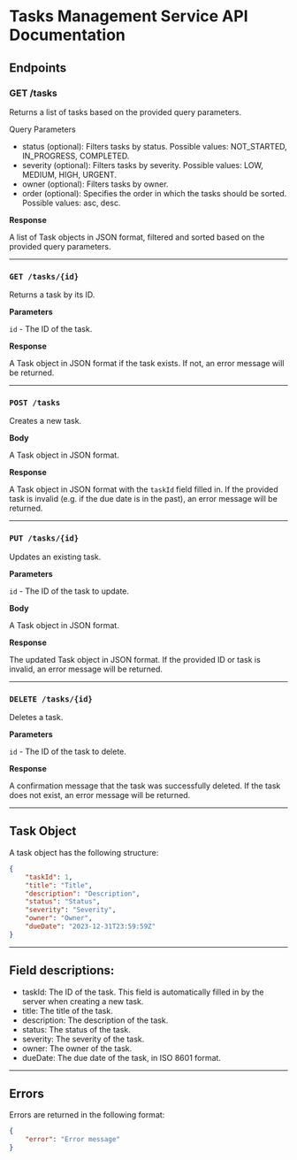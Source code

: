 # Tasks Management Service API Documentation

## Endpoints

### GET /tasks
Returns a list of tasks based on the provided query parameters.

Query Parameters

- status (optional): Filters tasks by status. Possible values: NOT_STARTED, IN_PROGRESS, COMPLETED.
- severity (optional): Filters tasks by severity. Possible values: LOW, MEDIUM, HIGH, URGENT.
- owner (optional): Filters tasks by owner.
- order (optional): Specifies the order in which the tasks should be sorted. Possible values: asc, desc.

**Response**

A list of Task objects in JSON format, filtered and sorted based on the provided query parameters.

---

### `GET /tasks/{id}`

Returns a task by its ID.

**Parameters**

`id` - The ID of the task.

**Response**

A Task object in JSON format if the task exists. If not, an error message will be returned.

---

### `POST /tasks`

Creates a new task.

**Body**

A Task object in JSON format.

**Response**

A Task object in JSON format with the `taskId` field filled in. If the provided task is invalid (e.g. if the due date is in the past), an error message will be returned.

---

### `PUT /tasks/{id}`

Updates an existing task.

**Parameters**

`id` - The ID of the task to update.

**Body**

A Task object in JSON format.

**Response**

The updated Task object in JSON format. If the provided ID or task is invalid, an error message will be returned.

---

### `DELETE /tasks/{id}`

Deletes a task.

**Parameters**

`id` - The ID of the task to delete.

**Response**

A confirmation message that the task was successfully deleted. If the task does not exist, an error message will be returned.

---

## Task Object

A task object has the following structure:

```json
{
    "taskId": 1,
    "title": "Title",
    "description": "Description",
    "status": "Status",
    "severity": "Severity",
    "owner": "Owner",
    "dueDate": "2023-12-31T23:59:59Z"
}
```
---

## Field descriptions:

- taskId: The ID of the task. This field is automatically filled in by the server when creating a new task.
- title: The title of the task.
- description: The description of the task.
- status: The status of the task.
- severity: The severity of the task.
- owner: The owner of the task.
- dueDate: The due date of the task, in ISO 8601 format.

---


## Errors
Errors are returned in the following format:

```json
{
    "error": "Error message"
}
```